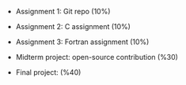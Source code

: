 - Assignment 1: Git repo (10%)
- Assignment 2: C assignment (10%)
- Assignment 3: Fortran assignment (10%)

- Midterm project: open-source contribution (%30)
- Final project: (%40)
